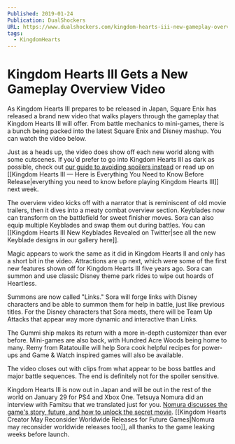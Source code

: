 ```yaml
---
Published: 2019-01-24
Publication: DualShockers
URL: https://www.dualshockers.com/kingdom-hearts-iii-new-gameplay-overview-video/
tags:
  - KingdomHearts
---
```

# Kingdom Hearts III Gets a New Gameplay Overview Video

As Kingdom Hearts III prepares to be released in Japan, Square Enix has released a brand new video that walks players through the gameplay that Kingdom Hearts III will offer. From battle mechanics to mini-games, there is a bunch being packed into the latest Square Enix and Disney mashup. You can watch the video below.

Just as a heads up, the video does show off each new world along with some cutscenes. If you'd prefer to go into Kingdom Hearts III as dark as possible, check out [our guide to avoiding spoilers instead](https://www.dualshockers.com/kingdom-hearts-iii-3-leak-spoiler-block-guide/) or read up on [[Kingdom Hearts III — Here is Everything You Need to Know Before Release|everything you need to know before playing Kingdom Hearts III]] next week.

The overview video kicks off with a narrator that is reminiscent of old movie trailers, then it dives into a meaty combat overview section. Keyblades now can transform on the battlefield for sweet finisher moves. Sora can also equip multiple Keyblades and swap them out during battles. You can [[Kingdom Hearts III New Keyblades Revealed on Twitter|see all the new Keyblade designs in our gallery here]].

Magic appears to work the same as it did in Kingdom Hearts II and only has a short bit in the video. Attractions are up next, which were some of the first new features shown off for Kingdom Hearts III five years ago. Sora can summon and use classic Disney theme park rides to wipe out hoards of Heartless.

Summons are now called "Links." Sora will forge links with Disney characters and be able to summon them for help in battle, just like previous titles. For the Disney characters that Sora meets, there will be Team Up Attacks that appear way more dynamic and interactive than Links.

The Gummi ship makes its return with a more in-depth customizer than ever before. Mini-games are also back, with Hundred Acre Woods being home to many. Remy from Ratatouille will help Sora cook helpful recipes for power-ups and Game & Watch inspired games will also be available.

The video closes out with clips from what appear to be boss battles and major battle sequences. The end is definitely not for the spoiler sensitive.

Kingdom Hearts III is now out in Japan and will be out in the rest of the world on January 29 for PS4 and Xbox One. Tetsuya Nomura did an interview with Famitsu that we translated just for you. [Nomura discusses the game's story, future, and how to unlock the secret movie](https://www.dualshockers.com/kingdom-hearts-3-tetsuya-nomura-interview-how-to-unlock-secret-movie-and-more-in-famitsu-interview/). [[Kingdom Hearts Creator May Reconsider Worldwide Releases for Future Games|Nomura may reconsider worldwide releases too]], all thanks to the game leaking weeks before launch.
